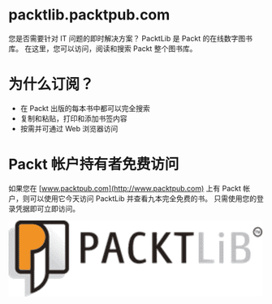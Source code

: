 # packtlib.packtpub.com

您是否需要针对 IT 问题的即时解决方案？ PacktLib 是 Packt 的在线数字图书库。 在这里，您可以访问，阅读和搜索 Packt 整个图书库。

# 为什么订阅？

*   在 Packt 出版的每本书中都可以完全搜索
*   复制和粘贴，打印和添加书签内容
*   按需并可通过 Web 浏览器访问

# Packt 帐户持有者免费访问

如果您在 [www.packtpub.com](http://www.packtpub.com) 上有 Packt 帐户，则可以使用它今天访问 PacktLib 并查看九本完全免费的书。 只需使用您的登录凭据即可立即访问。

![Free Access for Packt account holders](img/PacktLibLogo.jpg)